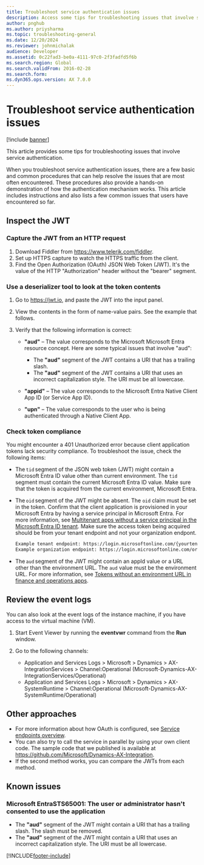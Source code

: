 ```yaml
---
title: Troubleshoot service authentication issues
description: Access some tips for troubleshooting issues that involve service authentication, including reviewing event logs.
author: pnghub
ms.author: priysharma
ms.topic: troubleshooting-general
ms.date: 12/20/2024
ms.reviewer: johnmichalak
audience: Developer
ms.assetid: 0c22fad3-be0a-4111-97c0-2f3fadfd5f6b
ms.search.region: Global
ms.search.validFrom: 2016-02-28
ms.search.form: 
ms.dyn365.ops.version: AX 7.0.0
---
```


# Troubleshoot service authentication issues

[!include [banner](../includes/banner.md)]

This article provides some tips for troubleshooting issues that involve service authentication.

When you troubleshoot service authentication issues, there are a few basic and common procedures that can help resolve the issues that are most often encountered. These procedures also provide a hands-on demonstration of how the authentication mechanism works. This article includes instructions and also lists a few common issues that users have encountered so far.

## Inspect the JWT
### Capture the JWT from an HTTP request

1. Download Fiddler from <https://www.telerik.com/fiddler>.
2. Set up HTTPS capture to watch the HTTPS traffic from the client.
3. Find the Open Authorization (OAuth) JSON Web Token (JWT). It's the value of the HTTP "Authorization" header without the "bearer" segment.

### Use a deserializer tool to look at the token contents

1. Go to <https://jwt.io>, and paste the JWT into the input panel.
2. View the contents in the form of name-value pairs. See the example that follows.
3. Verify that the following information is correct:

    - **"aud"** – The value corresponds to the Microsoft Microsoft Entra resource concept. Here are some typical issues that involve "aud":

        - The **"aud"** segment of the JWT contains a URI that has a trailing slash.
        - The **"aud"** segment of the JWT contains a URI that uses an incorrect capitalization style. The URI must be all lowercase.

    - **"appid"** – The value corresponds to the Microsoft Entra Native Client App ID (or Service App ID).
    - **"upn"** – The value corresponds to the user who is being authenticated through a Native Client App.


### Check token compliance

You might encounter a 401 Unauthorized error because client application tokens lack security compliance. To troubleshoot the issue, check the following items: 

- The `tid` segment of the JSON web token (JWT) might contain a Microsoft Entra ID value other than current environment. The `tid` segment must contain the current Microsoft Entra ID value. Make sure that the token is acquired from the current environment, Microsoft Entra.
- The `oid` segment of the JWT might be absent. The `oid` claim must be set in the token. Confirm that the client application is provisioned in your Microsoft Entra by having a service principal in Microsoft Entra. For more information, see [Multitenant apps without a service principal in the Microsoft Entra ID tenant](../../fin-ops/get-started/removed-deprecated-features-platform-updates.md#multitenant-apps-without-a-service-principal-in-the-microsoft-entra-id-tenant). Make sure the access token being acquired should be from your tenant endpoint and not your organization endpont.
 
  ``` txt
  Example tenant endpoint: https://login.microsoftonline.com/{yourtenant}
  Example organization endpoint: https://login.microsoftonline.com/organizations
  ``` 
- The `aud` segment of the JWT might contain an appId value or a URL other than the environment URL. The `aud` value must be the environment URL. For more information, see [Tokens without an environment URL in finance and operations apps](../../fin-ops/get-started/removed-deprecated-features-platform-updates.md#token-resource-or-audience-without-an-environment-url-in-finance-and-operations-apps).


## Review the event logs
You can also look at the event logs of the instance machine, if you have access to the virtual machine (VM).

1. Start Event Viewer by running the **eventvwr** command from the **Run** window.
2. Go to the following channels:

    - Application and Services Logs &gt; Microsoft &gt; Dynamics &gt; AX-IntegrationServices &gt; Channel:Operational (Microsoft-Dynamics-AX-IntegrationServices/Operational)
    - Application and Services Logs &gt; Microsoft &gt; Dynamics &gt; AX-SystemRuntime &gt; Channel:Operational (Microsoft-Dynamics-AX-SystemRuntime/Operational)

## Other approaches
- For more information about how OAuth is configured, see [Service endpoints overview](services-home-page.md).
- You can also try to call the service in parallel by using your own client code. The sample code that we published is available at <https://github.com/Microsoft/Dynamics-AX-Integration>.
- If the second method works, you can compare the JWTs from each method.

## Known issues
### Microsoft EntraSTS65001: The user or administrator hasn't consented to use the application

- The **"aud"** segment of the JWT might contain a URI that has a trailing slash. The slash must be removed.
- The **"aud"** segment of the JWT might contain a URI that uses an incorrect capitalization style. The URI must be all lowercase.


[!INCLUDE[footer-include](../../../includes/footer-banner.md)]
